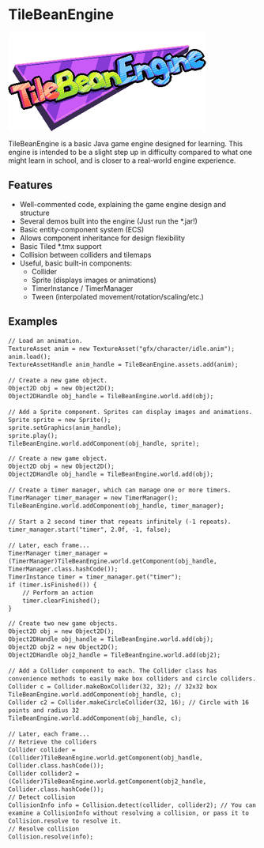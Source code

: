 # TileBeanEngine

![TileBeanEngine Logo](/assets/gfx/tilebeanengine_logo.png)

TileBeanEngine is a basic Java game engine designed for learning.
This engine is intended to be a slight step up in difficulty compared to what one might learn in school, and is closer to a real-world engine experience.

## Features

* Well-commented code, explaining the game engine design and structure
* Several demos built into the engine (Just run the *.jar!)
* Basic entity-component system (ECS)
* Allows component inheritance for design flexibility
* Basic Tiled *.tmx support
* Collision between colliders and tilemaps
* Useful, basic built-in components:
  * Collider
  * Sprite (displays images or animations)
  * TimerInstance / TimerManager
  * Tween (interpolated movement/rotation/scaling/etc.)

## Examples

```
// Load an animation.
TextureAsset anim = new TextureAsset("gfx/character/idle.anim");
anim.load();
TextureAssetHandle anim_handle = TileBeanEngine.assets.add(anim);

// Create a new game object.
Object2D obj = new Object2D();
Object2DHandle obj_handle = TileBeanEngine.world.add(obj);

// Add a Sprite component. Sprites can display images and animations.
Sprite sprite = new Sprite();
sprite.setGraphics(anim_handle);
sprite.play();
TileBeanEngine.world.addComponent(obj_handle, sprite);
```

```
// Create a new game object.
Object2D obj = new Object2D();
Object2DHandle obj_handle = TileBeanEngine.world.add(obj);

// Create a timer manager, which can manage one or more timers.
TimerManager timer_manager = new TimerManager();
TileBeanEngine.world.addComponent(obj_handle, timer_manager);

// Start a 2 second timer that repeats infinitely (-1 repeats).
timer_manager.start("timer", 2.0f, -1, false);

// Later, each frame...
TimerManager timer_manager = (TimerManager)TileBeanEngine.world.getComponent(obj_handle, TimerManager.class.hashCode());
TimerInstance timer = timer_manager.get("timer");
if (timer.isFinished()) {
	// Perform an action
	timer.clearFinished();
}
```

```
// Create two new game objects.
Object2D obj = new Object2D();
Object2DHandle obj_handle = TileBeanEngine.world.add(obj);
Object2D obj2 = new Object2D();
Object2DHandle obj2_handle = TileBeanEngine.world.add(obj2);

// Add a Collider component to each. The Collider class has convenience methods to easily make box colliders and circle colliders.
Collider c = Collider.makeBoxCollider(32, 32); // 32x32 box
TileBeanEngine.world.addComponent(obj_handle, c);
Collider c2 = Collider.makeCircleCollider(32, 16); // Circle with 16 points and radius 32
TileBeanEngine.world.addComponent(obj_handle, c);

// Later, each frame...
// Retrieve the colliders
Collider collider = (Collider)TileBeanEngine.world.getComponent(obj_handle, Collider.class.hashCode());
Collider collider2 = (Collider)TileBeanEngine.world.getComponent(obj2_handle, Collider.class.hashCode());
// Detect collision
CollisionInfo info = Collision.detect(collider, collider2); // You can examine a CollisionInfo without resolving a collision, or pass it to Collision.resolve to resolve it.
// Resolve collision
Collision.resolve(info);
```